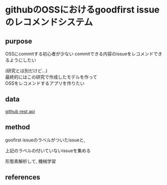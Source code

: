 # githubのOSSにおけるgoodfirst issueのレコメンドシステム

## purpose
OSSにcommitする初心者が少ない
commitできる内容のissueをレコメンドできるようにしたい

(研究とは別だけど...)  
最終的にはこの研究で作成したモデルを作って  
OSSをレコメンドするアプリを作りたい

## data
[github rest api](https://docs.github.com/ja/rest)

## method
goofirst issueのラベルがついたissueと,

上記のラベルの付いていないissueを集める

形態素解析して, 機械学習


## references
